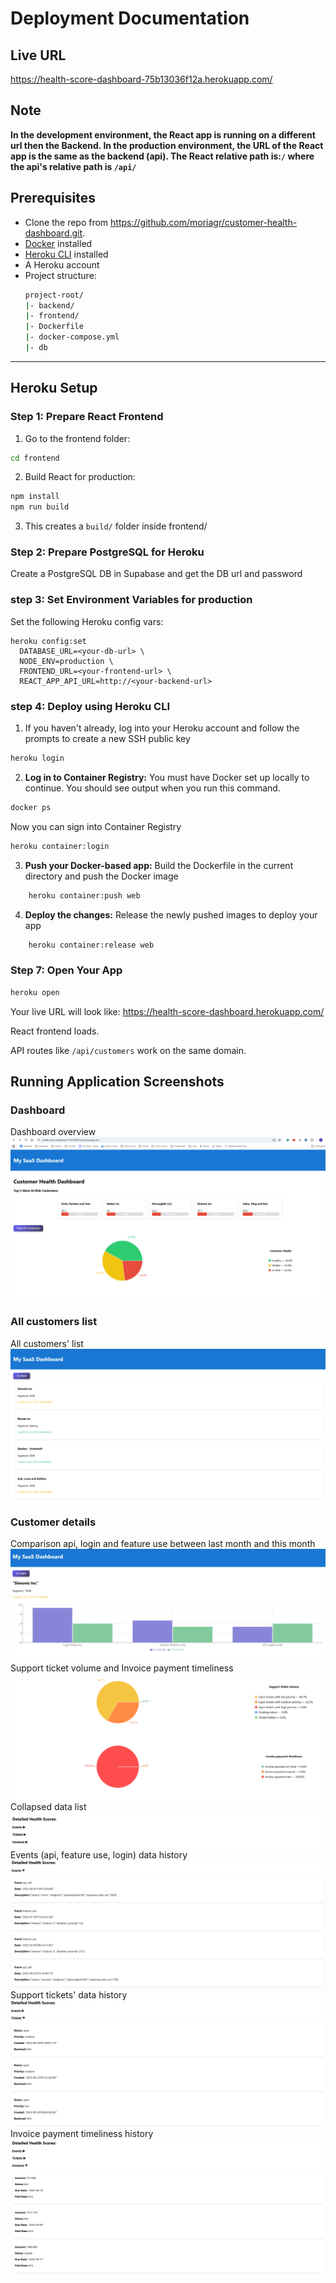 # Deployment Documentation
## Live URL
https://health-score-dashboard-75b13036f12a.herokuapp.com/

## Note 
**In the development environment, the React app is running on a different url then the Backend. In the production environment, the URL of the React app is the same as the backend (api). The React relative path is:`/` where the api's relative path is `/api/`**
   
## Prerequisites

- Clone the repo from https://github.com/moriagr/customer-health-dashboard.git.
- [Docker](https://docs.docker.com/get-docker/) installed
- [Heroku CLI](https://devcenter.heroku.com/articles/heroku-cli) installed
- A Heroku account
- Project structure:
  ```bash
  project-root/
  |- backend/
  |- frontend/
  |- Dockerfile
  |- docker-compose.yml
  |- db
  ```

---

## Heroku Setup

### Step 1: Prepare React Frontend
1. Go to the frontend folder:
```bash
cd frontend 
```
2. Build React for production:
```bash
npm install
npm run build
```
3. This creates a `build/` folder inside frontend/

### Step 2: Prepare PostgreSQL for Heroku 
Create a PostgreSQL DB in Supabase and get the DB url and password

### step 3: Set Environment Variables for production
Set the following Heroku config vars:
```.env
heroku config:set 
  DATABASE_URL=<your-db-url> \
  NODE_ENV=production \
  FRONTEND_URL=<your-frontend-url> \
  REACT_APP_API_URL=http://<your-backend-url>

```



### step 4: Deploy using Heroku CLI
1. If you haven't already, log into your Heroku account and follow the prompts to create a new SSH public key
```bash
heroku login
```
2. **Log in to Container Registry:**
You must have Docker set up locally to continue. You should see output when you run this command.
```bash
docker ps
```
Now you can sign into Container Registry

```bash
heroku container:login
```
3. **Push your Docker-based app:**
Build the Dockerfile in the current directory and push the Docker image

```bash
    heroku container:push web
```

4. **Deploy the changes:**
Release the newly pushed images to deploy your app

```bash
    heroku container:release web
```


### Step 7: Open Your App

```bash
heroku open
```
Your live URL will look like: https://health-score-dashboard.herokuapp.com/

React frontend loads.

API routes like `/api/customers` work on the same domain.


## Running Application Screenshots
### Dashboard
Dashboard overview
![dashboard](image.png)
### All customers list
All customers' list
![all customersList](image-1.png)
### Customer details
Comparison api, login and feature use between last month and this month
![comparison api, login and feature use between last month and this month](image-2.png)
Support ticket volume and Invoice payment timeliness
![Support ticket volume and invoice payment timeliness](image-3.png)
Collapsed data list
![collapsed data list](image-4.png)
Events (api, feature use, login) data history
![events data](image-5.png)
Support tickets' data history
![support tickets data](image-6.png)
Invoice payment timeliness history
![Invoices data](image-7.png)
